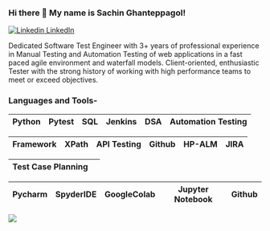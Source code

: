 ### Hi there 👋 My name is Sachin Ghanteppagol! 

[![Linkedin](https://i.stack.imgur.com/gVE0j.png) LinkedIn](https://www.linkedin.com/in/sachin-ghanteppagol-85729b142/)&nbsp;    

Dedicated Software Test Engineer with 3+ years of professional experience in Manual Testing and Automation
Testing of web applications in a fast paced agile environment and waterfall models. Client-oriented, enthusiastic Tester
with the strong history of working with high performance teams to meet or exceed objectives.
 

### Languages and Tools-


| Python | Pytest | SQL | Jenkins | DSA | Automation Testing |
| :---: | :---: | :---: | :---: | :---: | :---: |


| Framework| XPath | API Testing | Github | HP-ALM | JIRA |
| :---: | :---: | :---: | :---: | :---: | :---: |

| Test Case Planning |  |
| :---: | :---: |

| Pycharm | SpyderIDE | GoogleColab | Jupyter Notebook | Github |
| :---: | :---: | :---: | :---: | :---: |

![](https://github-readme-stats.vercel.app/api?username=SachiG17&show_icons=true&line_height=30)
